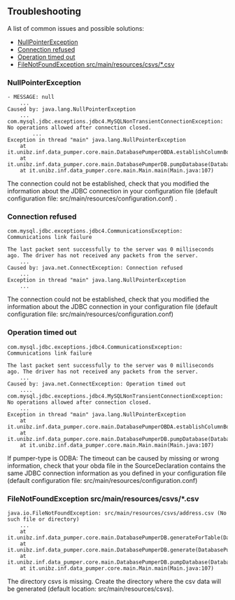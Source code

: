 Troubleshooting
---

A list of common issues and possible solutions:

- [NullPointerException](#nullpointerexception)
- [Connection refused](#connection-refused)
- [Operation timed out](#operation-timed-out)
- [FileNotFoundException src/main/resources/csvs/*.csv](#filenotfoundexception-src-main-resources-csvs--csv)

### NullPointerException

```
- MESSAGE: null
	...
Caused by: java.lang.NullPointerException
	... 
com.mysql.jdbc.exceptions.jdbc4.MySQLNonTransientConnectionException: No operations allowed after connection closed.
        ...
Exception in thread "main" java.lang.NullPointerException
	at it.unibz.inf.data_pumper.core.main.DatabasePumperOBDA.establishColumnBounds(DatabasePumperOBDA.java:96)
	at it.unibz.inf.data_pumper.core.main.DatabasePumperDB.pumpDatabase(DatabasePumperDB.java:81)
	at it.unibz.inf.data_pumper.core.main.Main.main(Main.java:107)
```

The connection could not be established, check that you modified the information about the JDBC connection in your configuration file (default configuration file: src/main/resources/configuration.conf) .

### Connection refused

```
com.mysql.jdbc.exceptions.jdbc4.CommunicationsException: Communications link failure

The last packet sent successfully to the server was 0 milliseconds ago. The driver has not received any packets from the server.
	...
Caused by: java.net.ConnectException: Connection refused
	... 
Exception in thread "main" java.lang.NullPointerException
	...
```

The connection could not be established, check that you modified the information about the JDBC connection in your configuration file  (default configuration file: src/main/resources/configuration.conf) 

### Operation timed out

```
com.mysql.jdbc.exceptions.jdbc4.CommunicationsException: Communications link failure

The last packet sent successfully to the server was 0 milliseconds ago. The driver has not received any packets from the server.
	...
Caused by: java.net.ConnectException: Operation timed out
	....
com.mysql.jdbc.exceptions.jdbc4.MySQLNonTransientConnectionException: No operations allowed after connection closed.
	...
Exception in thread "main" java.lang.NullPointerException
	at it.unibz.inf.data_pumper.core.main.DatabasePumperOBDA.establishColumnBounds(DatabasePumperOBDA.java:96)
	at it.unibz.inf.data_pumper.core.main.DatabasePumperDB.pumpDatabase(DatabasePumperDB.java:81)
	at it.unibz.inf.data_pumper.core.main.Main.main(Main.java:107)
```

If pumper-type is ODBA: The timeout can be caused by missing or wrong information, check that your obda file in the SourceDeclaration contains the same JDBC connection information as you defined in your configuration file (default configuration file: src/main/resources/configuration.conf)  

###  FileNotFoundException src/main/resources/csvs/*.csv 

```
java.io.FileNotFoundException: src/main/resources/csvs/address.csv (No such file or directory)
	...
	at it.unibz.inf.data_pumper.core.main.DatabasePumperDB.generateForTable(DatabasePumperDB.java:138)
	at it.unibz.inf.data_pumper.core.main.DatabasePumperDB.generate(DatabasePumperDB.java:189)
	at it.unibz.inf.data_pumper.core.main.DatabasePumperDB.pumpDatabase(DatabasePumperDB.java:98)
	at it.unibz.inf.data_pumper.core.main.Main.main(Main.java:107)
```
The directory csvs is missing. Create the directory where the csv data will be generated (default location: src/main/resources/csvs).
